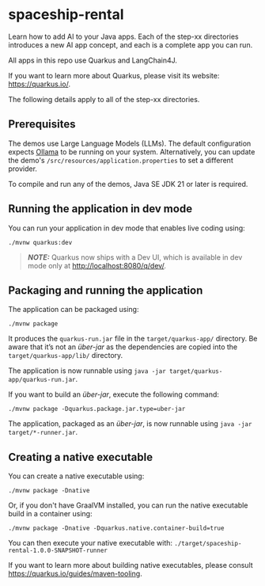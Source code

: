 # spaceship-rental

Learn how to add AI to your Java apps.
Each of the step-xx directories introduces a new AI app concept, and each is a complete app you can run.

All apps in this repo use Quarkus and LangChain4J.

If you want to learn more about Quarkus, please visit its website: <https://quarkus.io/>.

The following details apply to all of the step-xx directories.

## Prerequisites
The demos use Large Language Models (LLMs).  The default configuration expects [Ollama](https://ollama.com/download) to be running on your system.  Alternatively, you can update the demo's `/src/resources/application.properties` to set a different provider.

To compile and run any of the demos, Java SE JDK 21 or later is required.

## Running the application in dev mode

You can run your application in dev mode that enables live coding using:

```shell script
./mvnw quarkus:dev
```

> **_NOTE:_**  Quarkus now ships with a Dev UI, which is available in dev mode only at <http://localhost:8080/q/dev/>.

## Packaging and running the application

The application can be packaged using:

```shell script
./mvnw package
```

It produces the `quarkus-run.jar` file in the `target/quarkus-app/` directory.
Be aware that it’s not an _über-jar_ as the dependencies are copied into the `target/quarkus-app/lib/` directory.

The application is now runnable using `java -jar target/quarkus-app/quarkus-run.jar`.

If you want to build an _über-jar_, execute the following command:

```shell script
./mvnw package -Dquarkus.package.jar.type=uber-jar
```

The application, packaged as an _über-jar_, is now runnable using `java -jar target/*-runner.jar`.

## Creating a native executable

You can create a native executable using:

```shell script
./mvnw package -Dnative
```

Or, if you don't have GraalVM installed, you can run the native executable build in a container using:

```shell script
./mvnw package -Dnative -Dquarkus.native.container-build=true
```

You can then execute your native executable with: `./target/spaceship-rental-1.0.0-SNAPSHOT-runner`

If you want to learn more about building native executables, please consult <https://quarkus.io/guides/maven-tooling>.
